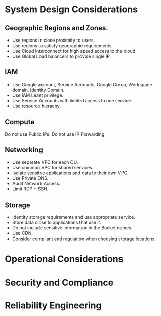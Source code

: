 # System Design Considerations

## Geographic Regions and Zones.

- Use regions in close proximity to users. 
- Use regions to satisfy geographic requirements.
- Use Cloud interconnect for high speed access to the cloud.
- Use Global Load balancers to provide single IP.


## IAM

- Use Google account, Service Accounts, Google Group, Workspace domain, Identity Domain.
- Use IAM Least privilege.
- Use Service Accounts with limited access to one service.
- Use resource hierachy.


## Compute 

Do not use Public IPs.
Do not use IP Forwarding.


## Networking

- Use separate VPC for each OU.
- Use common VPC for shared services.
- Isolate sensitve applications and data to their own VPC.
- Use Private DNS.
- Audit Network Access.
- Limit RDP + SSH.

## Storage

- Identity storage requirements and use appropriate service.
- Store data close to applications that use it.
- Do not include sensitive information in the Bucket names.
- Use CDN.
- Consider compliant and regulation when choosing storage locations.

# Operational Considerations

# Security and Compliance

# Reliability Engineering

